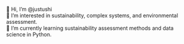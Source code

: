 👋 Hi, I’m @justushi \
👀 I’m interested in sustainability, complex systems, and environmental assessment. \
🌱 I’m currently learning sustainability assessment methods and data science in Python.
